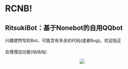 # RCNB! 
## RitsukiBot：基于Nonebot的自用QQbot
兴趣使然写的Bot，可能含有多余的代码(或者Bug)。欢迎指正</br></br>
会慢慢加功能(咕咕咕)
<p align="center">
  <a href="https://ishkong.github.io/go-cqhttp-docs/">
    <img src="https://s2.loli.net/2022/02/23/Jb2ujGRMfy7AChI.jpg">
  </a>
</p>
